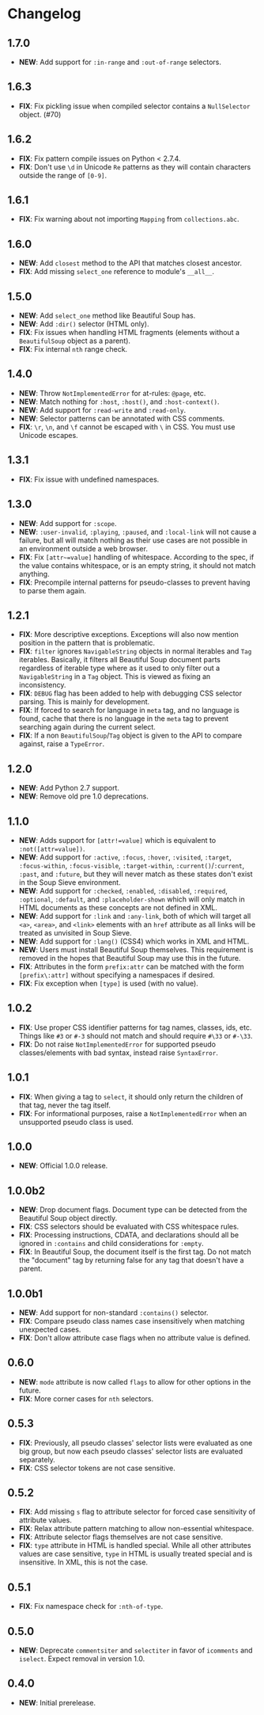 # Changelog

## 1.7.0

- **NEW**: Add support for `:in-range` and `:out-of-range` selectors.

## 1.6.3

- **FIX**: Fix pickling issue when compiled selector contains a `NullSelector` object. (#70)

## 1.6.2

- **FIX**: Fix pattern compile issues on Python < 2.7.4.
- **FIX**: Don't use `\d` in Unicode `Re` patterns as they will contain characters outside the range of `[0-9]`.

## 1.6.1

- **FIX**: Fix warning about not importing `Mapping` from `collections.abc`.

## 1.6.0

- **NEW**: Add `closest` method to the API that matches closest ancestor.
- **FIX**: Add missing `select_one` reference to module's `__all__`.

## 1.5.0

- **NEW**: Add `select_one` method like Beautiful Soup has.
- **NEW**: Add `:dir()` selector (HTML only).
- **FIX**: Fix issues when handling HTML fragments (elements without a `BeautifulSoup` object as a parent).
- **FIX**: Fix internal `nth` range check.

## 1.4.0

- **NEW**: Throw `NotImplementedError` for at-rules: `@page`, etc.
- **NEW**: Match nothing for `:host`, `:host()`, and `:host-context()`.
- **NEW**: Add support for `:read-write` and `:read-only`.
- **NEW**: Selector patterns can be annotated with CSS comments.
- **FIX**: `\r`, `\n`, and `\f` cannot be escaped with `\` in CSS. You must use Unicode escapes.

## 1.3.1

- **FIX**: Fix issue with undefined namespaces.

## 1.3.0

- **NEW**: Add support for `:scope`.
- **NEW**: `:user-invalid`, `:playing`, `:paused`, and `:local-link` will not cause a failure, but all will match
nothing as their use cases are not possible in an environment outside a web browser.
- **FIX**: Fix `[attr~=value]` handling of whitespace. According to the spec, if the value contains whitespace, or is an
empty string, it should not match anything.
- **FIX**: Precompile internal patterns for pseudo-classes to prevent having to parse them again.

## 1.2.1

- **FIX**: More descriptive exceptions. Exceptions will also now mention position in the pattern that is problematic.
- **FIX**: `filter` ignores `NavigableString` objects in normal iterables and `Tag` iterables. Basically, it filters all
Beautiful Soup document parts regardless of iterable type where as it used to only filter out a `NavigableString` in a
`Tag` object. This is viewed as fixing an inconsistency.
- **FIX**: `DEBUG` flag has been added to help with debugging CSS selector parsing. This is mainly for development.
- **FIX**: If forced to search for language in `meta` tag, and no language is found, cache that there is no language in
the `meta` tag to prevent searching again during the current select.
- **FIX**: If a non `BeautifulSoup`/`Tag` object is given to the API to compare against, raise a `TypeError`.

## 1.2.0

- **NEW**: Add Python 2.7 support.
- **NEW**: Remove old pre 1.0 deprecations.

## 1.1.0

- **NEW**: Adds support for `[attr!=value]` which is equivalent to `:not([attr=value])`.
- **NEW**: Add support for `:active`, `:focus`, `:hover`, `:visited`, `:target`, `:focus-within`, `:focus-visible`,
`:target-within`, `:current()`/`:current`, `:past`, and `:future`, but they will never match as these states don't exist
in the Soup Sieve environment.
- **NEW**: Add support for `:checked`, `:enabled`, `:disabled`, `:required`, `:optional`, `:default`, and
`:placeholder-shown` which will only match in HTML documents as these concepts are not defined in XML.
- **NEW**: Add support for `:link` and `:any-link`, both of which will target all `<a>`, `<area>`, and `<link>` elements
    with an `href` attribute as all links will be treated as unvisited in Soup Sieve.
- **NEW**: Add support for `:lang()` (CSS4) which works in XML and HTML.
- **NEW**: Users must install Beautiful Soup themselves. This requirement is removed in the hopes that Beautiful Soup
may use this in the future.
- **FIX**: Attributes in the form `prefix:attr` can be matched with the form `[prefix\:attr]` without specifying a
namespaces if desired.
- **FIX**: Fix exception when `[type]` is used (with no value).

## 1.0.2

- **FIX**: Use proper CSS identifier patterns for tag names, classes, ids, etc. Things like `#3` or `#-3` should not
match and should require `#\33` or `#-\33`.
- **FIX**: Do not raise `NotImplementedError` for supported pseudo classes/elements with bad syntax, instead raise
`SyntaxError`.

## 1.0.1

- **FIX**: When giving a tag to `select`, it should only return the children of that tag, never the tag itself.
- **FIX**: For informational purposes, raise a `NotImplementedError` when an unsupported pseudo class is used.

## 1.0.0

- **NEW**: Official 1.0.0 release.

## 1.0.0b2

- **NEW**: Drop document flags. Document type can be detected from the Beautiful Soup object directly.
- **FIX**: CSS selectors should be evaluated with CSS whitespace rules.
- **FIX**: Processing instructions, CDATA, and declarations should all be ignored in `:contains` and child
considerations for `:empty`.
- **FIX**: In Beautiful Soup, the document itself is the first tag. Do not match the "document" tag by returning false
for any tag that doesn't have a parent.

## 1.0.0b1

- **NEW**: Add support for non-standard `:contains()` selector.
- **FIX**: Compare pseudo class names case insensitively when matching unexpected cases.
- **FIX**: Don't allow attribute case flags when no attribute value is defined.

## 0.6.0

- **NEW**: `mode` attribute is now called `flags` to allow for other options in the future.
- **FIX**: More corner cases for `nth` selectors.

## 0.5.3

- **FIX**: Previously, all pseudo classes' selector lists were evaluated as one big group, but now each pseudo classes'
selector lists are evaluated separately.
- **FIX**: CSS selector tokens are not case sensitive.

## 0.5.2

- **FIX**: Add missing `s` flag to attribute selector for forced case sensitivity of attribute values.
- **FIX**: Relax attribute pattern matching to allow non-essential whitespace.
- **FIX**: Attribute selector flags themselves are not case sensitive.
- **FIX**: `type` attribute in HTML is handled special. While all other attributes values are case sensitive, `type` in
HTML is usually treated special and is insensitive. In XML, this is not the case.

## 0.5.1

- **FIX**: Fix namespace check for `:nth-of-type`.

## 0.5.0

- **NEW**: Deprecate `commentsiter` and `selectiter` in favor of `icomments` and `iselect`. Expect removal in version
1.0.

## 0.4.0

- **NEW**: Initial prerelease.
